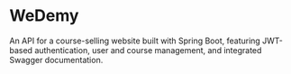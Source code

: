 # WeDemy
An API for a course-selling website built with Spring Boot, featuring JWT-based authentication, user and course management, and integrated Swagger documentation.
